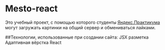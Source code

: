 # Mesto-react

Это учебный проект, с помощью которого студенты [Яндекс.Практикума](https://practicum.yandex.ru/) могут загружать картинки на общий сервер и обмениваться лайками.

##Технологии, использованные при создании сайта:
JSX разметка
Адаптивная  вёрстка
React


